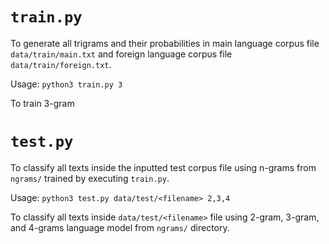 # `train.py`
To generate all trigrams and their probabilities in main language corpus file `data/train/main.txt` and foreign language corpus file `data/train/foreign.txt`.

Usage: `python3 train.py 3`

To train 3-gram

# `test.py`
To classify all texts inside the inputted test corpus file using n-grams from `ngrams/` trained by executing `train.py`.

Usage: `python3 test.py data/test/<filename> 2,3,4`

To classify all texts inside `data/test/<filename>` file using 2-gram, 3-gram, and 4-grams language model from `ngrams/` directory.
